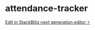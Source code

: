 # attendance-tracker

[Edit in StackBlitz next generation editor ⚡️](https://stackblitz.com/~/github.com/king-yuri/attendance-tracker)